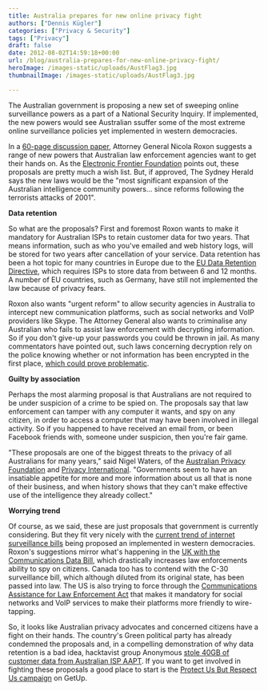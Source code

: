 ```yaml
---
title: Australia prepares for new online privacy fight
authors: ["Dennis Kügler"]
categories: ["Privacy & Security"]
tags: ["Privacy"]
draft: false
date: 2012-08-02T14:59:18+00:00
url: /blog/australia-prepares-for-new-online-privacy-fight/
heroImage: /images-static/uploads/AustFlag3.jpg
thumbnailImage: /images-static/uploads/AustFlag3.jpg

---
```

The Australian government is proposing a new set of sweeping online surveillance powers as a part of a National Security Inquiry. If implemented, the new powers would see Australian ssuffer some of the most extreme online surveillance policies yet implemented in western democracies.

In a [60-page discussion paper,][1] Attorney General Nicola Roxon suggests a range of new powers that Australian law enforcement agencies want to get their hands on. As the [Electronic Frontier Foundation][2] points out, these proposals are pretty much a wish list. But, if approved, The Sydney Herald says the new laws would be the "most significant expansion of the Australian intelligence community powers&#8230; since reforms following the terrorists attacks of 2001".

**Data retention**

So what are the proposals? First and foremost Roxon wants to make it mandatory for Australian ISPs to retain customer data for two years. That means information, such as who you've emailed and web history logs, will be stored for two years after cancellation of your service. Data retention has been a hot topic for many countries in Europe due to the [EU Data Retention Directive][3], which requires ISPs to store data from between 6 and 12 months. A number of EU countries, such as Germany, have still not implemented the law because of privacy fears.

Roxon also wants "urgent reform" to allow security agencies in Australia to intercept new communication platforms, such as social networks and VoIP providers like Skype. The Attorney General also wants to criminalise any Australian who fails to assist law enforcement with decrypting information. So if you don't give-up your passwords you could be thrown in jail. As many commentators have pointed out, such laws concerning decryption rely on the police knowing whether or not information has been encrypted in the first place, [which could prove problematic][4].

**Guilty by association**

Perhaps the most alarming proposal is that Australians are not required to be under suspicion of a crime to be spied on. The proposals say that law enforcement can tamper with any computer it wants, and spy on any citizen, in order to access a computer that may have been involved in illegal activity. So if you happened to have received an email from, or been Facebook friends with, someone under suspicion, then you're fair game.

"These proposals are one of the biggest threats to the privacy of all Australians for many years," said Nigel Waters, of the [Australian Privacy Foundation][5] and [Privacy International][6]. "Governments seem to have an insatiable appetite for more and more information about us all that is none of their business, and when history shows that they can't make effective use of the intelligence they already collect."

**Worrying trend**

Of course, as we said, these are just proposals that government is currently considering. But they fit very nicely with the [current trend of internet surveillance bills][7] being proposed an implemented in western democracies. Roxon's suggestions mirror what's happening in the [UK with the Communications Data Bill][8], which drastically increases law enforcements ability to spy on citizens. Canada too has to contend with the C-30 surveillance bill, which although diluted from its original state, has been passed into law. The US is also trying to force through the [Communications Assistance for Law Enforcement Act][9] that makes it mandatory for social networks and VoIP services to make their platforms more friendly to wire-tapping.

So, it looks like Australian privacy advocates and concerned citizens have a fight on their hands. The country's Green political party has already condemned the proposals and, in a compelling demonstration of why data retention is a bad idea, hacktavist group Anonymous [stole 40GB of customer data from Australian ISP AAPT][10]. If you want to get involved in fighting these proposals a good place to start is the [Protect Us But Respect Us campaign][11] on GetUp.

 [1]: http://t.co/hDzMxr4h
 [2]: https://www.eff.org/deeplinks/2012/07/australian-government-moves-expand-surveillance-powers
 [3]: http://en.wikipedia.org/wiki/Data_Retention_Directive
 [4]: http://falkvinge.net/2012/07/12/in-the-uk-you-will-go-to-jail-not-just-for-encryption-but-for-astronomical-noise-too/
 [5]: http://www.privacy.org.au/
 [6]: https://www.privacyinternational.org/people/nigel-waters
 [7]: /blog/status-update-current-threats-to-online-privacy/
 [8]: /blog/the-uks-political-parties-dont-care-about-online-privacy/
 [9]: http://www.slate.com/blogs/future_tense/2012/05/08/communications_assistance_law_enforcement_act_fbi_hopes_to_wiretap_online_communications_.html
 [10]: http://www.techdirt.com/articles/20120729/06470519868/hacktivism-anonymous-breaches-australian-isp-to-protests-data-retention.shtml
 [11]: http://www.getup.org.au/campaigns/privacy/protect-us-but-respect-us/your-privacy-at-risk